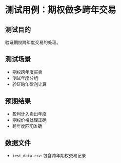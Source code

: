 # 测试用例：期权做多跨年交易

## 测试目的
验证期权跨年度交易的处理。

## 测试场景
- 期权跨年度买卖
- 测试年度分组
- 验证跨年盈利计算

## 预期结果
- 盈利计入卖出年度
- 期权价格处理正确
- 跨年度匹配准确

## 数据文件
- `test_data.csv`: 包含跨年期权交易记录